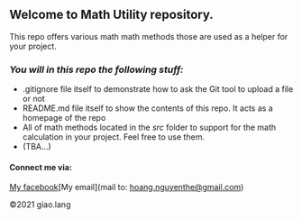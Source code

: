 ## Welcome to Math Utility repository.
This repo offers various math math methods those are used as a helper for your project.

### *_You will in this repo the following stuff:_*
* .gitignore file itself to demonstrate how to ask the Git tool to upload a file or not
* README.md file itself to show the contents of this repo. It acts as a homepage of the repo
* All of math methods located in the *src* folder to support for the math calculation in your project. Feel free to use them.
* (TBA...)

#### Connect me via:
[My facebook](https://facebook.com/giao.lang.bis)[My email](mail to: hoang.nguyenthe@gmail.com)

©2021 giao.lang
